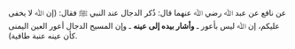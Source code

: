 عن نافع عن عبد ﷲ رضي ﷲ عنهما قال: ذُكر الدجال عند النبي ﷺ فقال: (إن ﷲ لا يخفى عليكم، إن ﷲ ليس بأعور ـ **وأشار بيده إلى عينه** ـ وإن المسيح الدجال أعور العين اليمنى كأن عينه عنبة طافية).